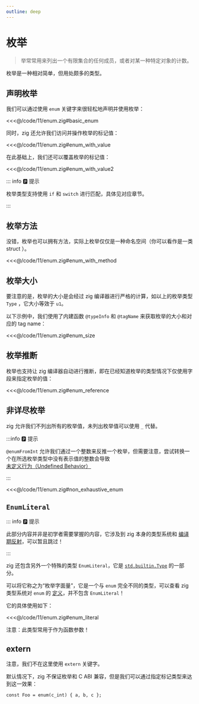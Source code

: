 ```yaml
---
outline: deep
---
```


# 枚举

> 举常常用来列出一个有限集合的任何成员，或者对某一种特定对象的计数。

枚举是一种相对简单，但用处颇多的类型。

## 声明枚举

我们可以通过使用 `enum` 关键字来很轻松地声明并使用枚举：

<<<@/code/11/enum.zig#basic_enum

同时，zig 还允许我们访问并操作枚举的标记值：

<<<@/code/11/enum.zig#enum_with_value

在此基础上，我们还可以覆盖枚举的标记值：

<<<@/code/11/enum.zig#enum_with_value2

::: info 🅿️ 提示

枚举类型支持使用 `if` 和 `switch` 进行匹配，具体见对应章节。

:::

## 枚举方法

没错，枚举也可以拥有方法，实际上枚举仅仅是一种命名空间（你可以看作是一类 struct ）。

<<<@/code/11/enum.zig#enum_with_method

## 枚举大小

要注意的是，枚举的大小是会经过 zig 编译器进行严格的计算，如以上的枚举类型 `Type` ，它大小等效于 `u1`。

以下示例中，我们使用了内建函数 `@typeInfo` 和 `@tagName` 来获取枚举的大小和对应的 tag name：

<<<@/code/11/enum.zig#enum_size

## 枚举推断

枚举也支持让 zig 编译器自动进行推断，即在已经知道枚举的类型情况下仅使用字段来指定枚举的值：

<<<@/code/11/enum.zig#enum_reference

## 非详尽枚举

zig 允许我们不列出所有的枚举值，未列出枚举值可以使用 `_` 代替。

:::info 🅿️ 提示

`@enumFromInt` 允许我们通过一个整数来反推一个枚举，但需要注意，尝试转换一个在所选枚举类型中没有表示值的整数会导致[未定义行为（Undefined Behavior）](https://ziglang.org/documentation/master/#Undefined-Behavior)



:::

<<<@/code/11/enum.zig#non_exhaustive_enum

## `EnumLiteral`

::: info 🅿️ 提示

此部分内容并非是初学者需要掌握的内容，它涉及到 zig 本身的类型系统和 [编译期反射](../../more/reflection#构建新的类型)，可以暂且跳过！

:::

zig 还包含另外一个特殊的类型 `EnumLiteral`，它是 [`std.builtin.Type`](https://ziglang.org/documentation/master/std/#A;std:builtin.Type) 的一部分。

可以将它称之为“枚举字面量”，它是一个与 `enum` 完全不同的类型，可以查看 zig 类型系统对 `enum` 的 [定义](https://ziglang.org/documentation/master/std/#A;std:builtin.Type.Enum)，并不包含 `EnumLiteral`！

它的具体使用如下：

<<<@/code/11/enum.zig#enum_literal

注意：此类型常用于作为函数参数！

## extern

注意，我们不在这里使用 `extern` 关键字。

默认情况下，zig 不保证枚举和 C ABI 兼容，但是我们可以通过指定标记类型来达到这一效果：

```zig
const Foo = enum(c_int) { a, b, c };
```
